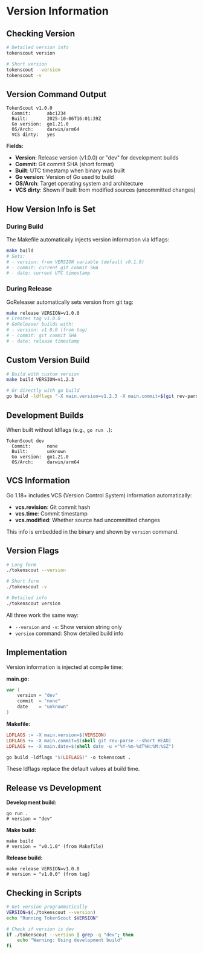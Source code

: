 # Version Information

## Checking Version

```bash
# Detailed version info
tokenscout version

# Short version
tokenscout --version
tokenscout -v
```

## Version Command Output

```
TokenScout v1.0.0
  Commit:      abc1234
  Built:       2025-10-06T16:01:39Z
  Go version:  go1.21.0
  OS/Arch:     darwin/arm64
  VCS dirty:   yes
```

**Fields:**
- **Version**: Release version (v1.0.0) or "dev" for development builds
- **Commit**: Git commit SHA (short format)
- **Built**: UTC timestamp when binary was built
- **Go version**: Version of Go used to build
- **OS/Arch**: Target operating system and architecture
- **VCS dirty**: Shown if built from modified sources (uncommitted changes)

## How Version Info is Set

### During Build

The Makefile automatically injects version information via ldflags:

```bash
make build
# Sets:
# - version: from VERSION variable (default v0.1.0)
# - commit: current git commit SHA
# - date: current UTC timestamp
```

### During Release

GoReleaser automatically sets version from git tag:

```bash
make release VERSION=v1.0.0
# Creates tag v1.0.0
# GoReleaser builds with:
# - version: v1.0.0 (from tag)
# - commit: git commit SHA
# - date: release timestamp
```

## Custom Version Build

```bash
# Build with custom version
make build VERSION=v1.2.3

# Or directly with go build
go build -ldflags "-X main.version=v1.2.3 -X main.commit=$(git rev-parse --short HEAD) -X main.date=$(date -u +"%Y-%m-%dT%H:%M:%SZ")" -o tokenscout .
```

## Development Builds

When built without ldflags (e.g., `go run .`):

```
TokenScout dev
  Commit:      none
  Built:       unknown
  Go version:  go1.21.0
  OS/Arch:     darwin/arm64
```

## VCS Information

Go 1.18+ includes VCS (Version Control System) information automatically:

- **vcs.revision**: Git commit hash
- **vcs.time**: Commit timestamp  
- **vcs.modified**: Whether source had uncommitted changes

This info is embedded in the binary and shown by `version` command.

## Version Flags

```bash
# Long form
./tokenscout --version

# Short form
./tokenscout -v

# Detailed info
./tokenscout version
```

All three work the same way:
- `--version` and `-v`: Show version string only
- `version` command: Show detailed build info

## Implementation

Version information is injected at compile time:

**main.go:**
```go
var (
    version = "dev"
    commit  = "none"
    date    = "unknown"
)
```

**Makefile:**
```makefile
LDFLAGS := -X main.version=$(VERSION)
LDFLAGS += -X main.commit=$(shell git rev-parse --short HEAD)
LDFLAGS += -X main.date=$(shell date -u +"%Y-%m-%dT%H:%M:%SZ")

go build -ldflags "$(LDFLAGS)" -o tokenscout .
```

These ldflags replace the default values at build time.

## Release vs Development

**Development build:**
```
go run .
# version = "dev"
```

**Make build:**
```
make build
# version = "v0.1.0" (from Makefile)
```

**Release build:**
```
make release VERSION=v1.0.0
# version = "v1.0.0" (from tag)
```

## Checking in Scripts

```bash
# Get version programmatically
VERSION=$(./tokenscout --version)
echo "Running TokenScout $VERSION"

# Check if version is dev
if ./tokenscout --version | grep -q "dev"; then
    echo "Warning: Using development build"
fi
```
